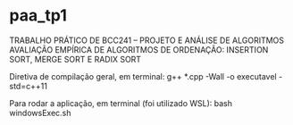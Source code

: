 # paa_tp1
TRABALHO PRÁTICO DE BCC241 – PROJETO E ANÁLISE DE ALGORITMOS 
AVALIAÇÃO EMPÍRICA DE ALGORITMOS DE ORDENAÇÃO: INSERTION SORT, MERGE SORT E RADIX SORT

Diretiva de compilação geral, em terminal:
g++ *.cpp -Wall -o executavel -std=c++11

Para rodar a aplicação, em terminal (foi utilizado WSL):
bash windowsExec.sh
